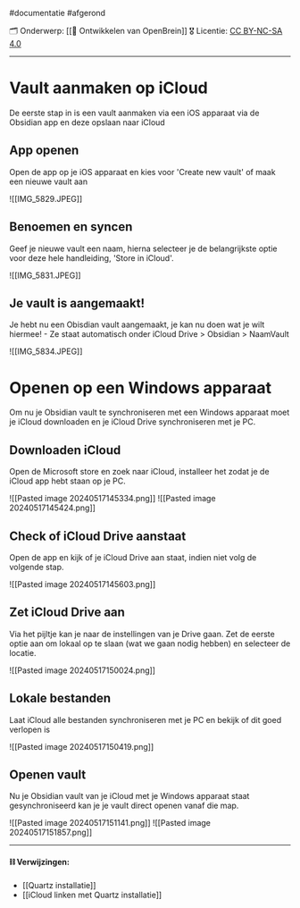 #documentatie  #afgerond

🗂️ Onderwerp:  [[🧠 Ontwikkelen van OpenBrein]]
🎖️ Licentie: [CC BY-NC-SA 4.0](https://creativecommons.org/licenses/by-nc-sa/4.0/)

---

# Vault aanmaken op iCloud
De eerste stap in is een vault aanmaken via een iOS apparaat via de Obsidian app en deze opslaan naar iCloud

## App openen
Open de app op je iOS apparaat en kies voor 'Create new vault' of maak een nieuwe vault aan 

![[IMG_5829.JPEG]]

## Benoemen en syncen
Geef je nieuwe vault een naam, hierna selecteer je de belangrijkste optie voor deze hele handleiding, 'Store in iCloud'.


![[IMG_5831.JPEG]]
## Je vault is aangemaakt!
Je hebt nu een Obisdian vault aangemaakt, je kan nu doen wat je wilt hiermee! - Ze staat automatisch onder iCloud Drive > Obsidian > NaamVault

![[IMG_5834.JPEG]]

# Openen op een Windows apparaat
Om nu je Obsidian vault te synchroniseren met een Windows apparaat moet je iCloud downloaden en je iCloud Drive synchroniseren met je PC.

## Downloaden iCloud
Open de Microsoft store en zoek naar iCloud, installeer het zodat je de iCloud app hebt staan op je PC.

![[Pasted image 20240517145334.png]]
![[Pasted image 20240517145424.png]]

## Check of iCloud Drive aanstaat
Open de app en kijk of je iCloud Drive aan staat, indien niet volg de volgende stap.

![[Pasted image 20240517145603.png]]

## Zet iCloud Drive aan
Via het pijltje kan je naar de instellingen van je Drive gaan. Zet de eerste optie aan om lokaal op te slaan (wat we gaan nodig hebben) en selecteer de locatie.

![[Pasted image 20240517150024.png]]

## Lokale bestanden
Laat iCloud alle bestanden synchroniseren met je PC en bekijk of dit goed verlopen is 

![[Pasted image 20240517150419.png]]

## Openen vault
Nu je Obsidian vault van je iCloud met je Windows apparaat staat gesynchroniseerd kan je je vault direct openen vanaf die map.

![[Pasted image 20240517151141.png]]
![[Pasted image 20240517151857.png]]


---
#### **⛓️ Verwijzingen:**
* [[Quartz installatie]]
* [[iCloud linken met Quartz installatie]]